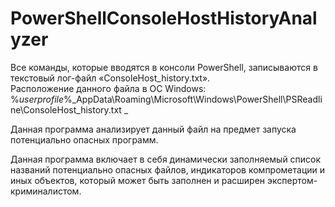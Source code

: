 # PowerShellConsoleHostHistoryAnalyzer

Все команды, которые вводятся в консоли PowerShell, записываются в текстовый лог-файл «ConsoleHost_history.txt».  
Расположение данного файла в ОС Windows:  
%_userprofile_%\_AppData\Roaming\Microsoft\Windows\PowerShell\PSReadline\ConsoleHost_history.txt  _

Данная программа анализирует данный файл на предмет запуска потенциально опасных программ. 

Данная программа включает в себя динамически заполняемый список названий потенциально опасных файлов, индикаторов компрометации и иных объектов, который может быть заполнен и расширен экспертом-криминалистом. 

